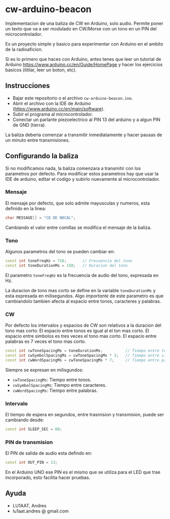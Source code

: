 # cw-arduino-beacon

Implementacion de una baliza de CW en Arduino, solo audio. Permite poner un texto que va a ser modulado en CW/Morse con un tono en un PIN del microcontrolador.

Es un proyecto simple y basico para experimentar con Arduino en el ambito de la radioaficion.

Si es lo primero que haces con Arduino, antes tenes que leer un tutorial de Arduino https://www.arduino.cc/en/Guide/HomePage y hacer los ejercicios basicos (titilar, leer un boton, etc). 


## Instrucciones

* Bajar este repositorio o el archivo `cw-arduino-beacon.ino`.
* Abrir el archivo con la IDE de Arduino (https://www.arduino.cc/en/main/software).
* Subir el programa al microcontrolador.
* Conectar un parlante piezoelectrico al PIN 13 del arduino y a algun PIN de GND (tierra).

La baliza deberia comenzar a transmitir inmediatamente y hacer pausas de un minuto entre transmisiones.


## Configurando la baliza

Si no modificamos nada, la baliza comenzara a transmitir con los parametros por defecto. Para modificar estos parametros hay que usar la IDE de arduino, editar el codigo y subirlo nuevamente al microcontrolador.

### Mensaje

El mensaje por defecto, que solo admite mayusculas y numeros, esta definido en la linea:

```c++
char MESSAGE[] = "CQ DE N0CAL";
```

Cambiando el valor entre comillas se modifica el mensaje de la baliza.

### Tono

Algunos parametros del tono se pueden cambiar en:

```c++
const int toneFreqHz = 716;       // Frecuencia del tono
const int toneDurationMs = 150;   // Duracion del tono
```

El parametro `toneFreqHz` es la frecuencia de audio del tono, expresada en Hz.

La duracion de tono mas corto se define en la variable `toneDurationMs` y esta expresada en milisegundos. Algo *importante* de este parametro es que cambiandolo tambien afecta al espacio entre tonos, caracteres y palabras.

### CW

Por defecto los intervalos y espacios de CW son relativos a la duracion del tono mas corto: El espacio entre tonos es igual al el ton mas corto. El espacio entre simbolos es tres veces el tono mas corto. El espacio entre palabras es 7 veces el tono mas corto.

```c++
const int cwToneSpacingMs = toneDurationMs;          // Tiempo entre tonos (en milisengundos)
const int cwSymbolSpacingMs = cwToneSpacingMs * 3;   // Tiempo entre simbolos (en milisengundos)
const int cwWordSpacingMs = cwToneSpacingMs * 7;     // Tiempo entre palabras (en milisengundos)
```

Siempre se expresan en milisgundos:

* `cwToneSpacingMs`: Tiempo entre tonos.
* `cwSymbolSpacingMs`: Tiempo entre caracteres.
* `cwWordSpacingMs`: Tiempo entre palabras.

### Intervalo

El tiempo de espera en segundos, entre trasmision y transmision, puede ser cambiando desde:

```c++
const int SLEEP_SEC = 60;
```

### PIN de transmision

El PIN de salida de audio esta defindo en:

```c++
const int OUT_PIN = 13;
```

En el Arduino UNO ese PIN es el mismo que se utiliza para el LED que trae incorporado, esto facilita hacer pruebas.


## Ayuda

- LU1AAT, Andres
- lu1aat.andres @ gmail.com